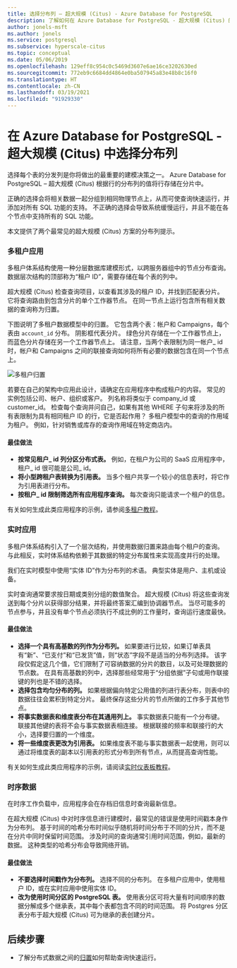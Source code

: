 ```yaml
---
title: 选择分布列 – 超大规模 (Citus) - Azure Database for PostgreSQL
description: 了解如何在 Azure Database for PostgreSQL - 超大规模 (Citus) 的常见方案中选择分布列。
author: jonels-msft
ms.author: jonels
ms.service: postgresql
ms.subservice: hyperscale-citus
ms.topic: conceptual
ms.date: 05/06/2019
ms.openlocfilehash: 129eff8c954c0c5469d3607e6ae16ce3202630ed
ms.sourcegitcommit: 772eb9c6684dd4864e0ba507945a83e48b8c16f0
ms.translationtype: HT
ms.contentlocale: zh-CN
ms.lasthandoff: 03/19/2021
ms.locfileid: "91929330"
---
```

# <a name="choose-distribution-columns-in-azure-database-for-postgresql--hyperscale-citus"></a>在 Azure Database for PostgreSQL - 超大规模 (Citus) 中选择分布列

选择每个表的分发列是你将做出的最重要的建模决策之一。 Azure Database for PostgreSQL – 超大规模 (Citus) 根据行的分布列的值将行存储在分片中。

正确的选择会将相关数据一起分组到相同物理节点上，从而可使查询快速运行，并添加对所有 SQL 功能的支持。 不正确的选择会导致系统缓慢运行，并且不能在各个节点中支持所有的 SQL 功能。

本文提供了两个最常见的超大规模 (Citus) 方案的分布列提示。

### <a name="multi-tenant-apps"></a>多租户应用

多租户体系结构使用一种分层数据库建模形式，以跨服务器组中的节点分布查询。 数据层次结构的顶部称为“租户 ID”，需要存储在每个表的列中。

超大规模 (Citus) 检查查询项目，以查看其涉及的租户 ID，并找到匹配表分片。 它将查询路由到包含分片的单个工作器节点。 在同一节点上运行包含所有相关数据的查询称为归置。

下图说明了多租户数据模型中的归置。 它包含两个表：帐户和 Campaigns，每个表由 `account_id` 分布。 阴影框代表分片。 绿色分片存储在一个工作器节点上，而蓝色分片存储在另一个工作器节点上。 请注意，当两个表限制为同一帐户\_ id 时，帐户和 Campaigns 之间的联接查询如何将所有必要的数据包含在同一个节点上。

![多租户归置](media/concepts-hyperscale-choosing-distribution-column/multi-tenant-colocation.png)

若要在自己的架构中应用此设计，请确定在应用程序中构成租户的内容。 常见的实例包括公司、帐户、组织或客户。 列名称将类似于 company_id 或 customer_id。 检查每个查询并问自己，如果有其他 WHERE 子句来将涉及的所有表限制为具有相同租户 ID 的行，它是否起作用？
多租户模型中的查询的作用域为租户。 例如，针对销售或库存的查询作用域在特定商店内。

#### <a name="best-practices"></a>最佳做法

-   **按常见租户\_ id 列分区分布式表。** 例如，在租户为公司的 SaaS 应用程序中，租户\_ id 很可能是公司\_ id。
-   **将小型跨租户表转换为引用表。** 当多个租户共享一个较小的信息表时，将它作为引用表进行分布。
-   **按租户\_ id 限制筛选所有应用程序查询。** 每次查询只能请求一个租户的信息。

有关如何生成此类应用程序的示例，请参阅[多租户教程](./tutorial-design-database-hyperscale-multi-tenant.md)。

### <a name="real-time-apps"></a>实时应用

多租户体系结构引入了一个层次结构，并使用数据归置来路由每个租户的查询。 与此相反，实时体系结构依赖于其数据的特定分布属性来实现高度并行的处理。

我们在实时模型中使用“实体 ID”作为分布列的术语。 典型实体是用户、主机或设备。

实时查询通常要求按日期或类别分组的数值聚合。 超大规模 (Citus) 将这些查询发送到每个分片以获得部分结果，并将最终答案汇编到协调器节点。 当尽可能多的节点参与，并且没有单个节点必须执行不成比例的工作量时，查询运行速度最快。

#### <a name="best-practices"></a>最佳做法

-   **选择一个具有高基数的列作为分布列。** 如果要进行比较，如果订单表具有“新”、“已支付”和“已发货”值，则“状态”字段不是适当的分布列选择。 该字段仅假定这几个值，它们限制了可容纳数据的分片的数目，以及可处理数据的节点数。 在具有高基数的列中，选择那些经常用于“分组依据”子句或用作联接键的列也是不错的选择。
-   **选择包含均匀分布的列。** 如果根据偏向特定公用值的列进行表分布，则表中的数据往往会累积到特定分片。 最终保存这些分片的节点所做的工作多于其他节点。
-   **将事实数据表和维度表分布在其通用列上。**
    事实数据表只能有一个分布键。 联接其他键的表将不会与事实数据表相连接。 根据联接的频率和联接行的大小，选择要归置的一个维度。
-   **将一些维度表更改为引用表。** 如果维度表不能与事实数据表一起使用，则可以通过将维度表的副本以引用表的形式分布到所有节点，从而提高查询性能。

有关如何生成此类应用程序的示例，请阅读[实时仪表板教程](./tutorial-design-database-hyperscale-realtime.md)。

### <a name="time-series-data"></a>时序数据

在时序工作负载中，应用程序会在存档旧信息时查询最新信息。

在超大规模 (Citus) 中对时序信息进行建模时，最常见的错误是使用时间戳本身作为分布列。 基于时间的哈希分布时间似乎随机将时间分布于不同的分片，而不是在分片中同时保留时间范围。 涉及时间的查询通常引用时间范围，例如，最新的数据。 这种类型的哈希分布会导致网络开销。

#### <a name="best-practices"></a>最佳做法

-   **不要选择时间戳作为分布列。** 选择不同的分布列。 在多租户应用中，使用租户 ID，或在实时应用中使用实体 ID。
-   **改为使用时间分区的 PostgreSQL 表。** 使用表分区可将大量有时间顺序的数据分解成多个继承表，其中每个表都包含不同的时间范围。 将 Postgres 分区表分布于超大规模 (Citus) 可为继承的表创建分片。

## <a name="next-steps"></a>后续步骤
- 了解分布式数据之间的[归置](concepts-hyperscale-colocation.md)如何帮助查询快速运行。
